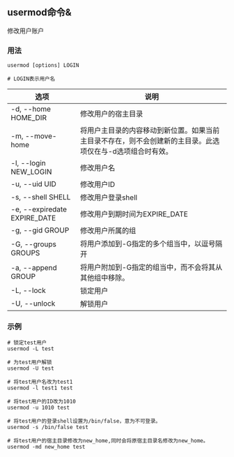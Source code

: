 ## usermod命令&
修改用户账户

### 用法
```shell
usermod [options] LOGIN

# LOGIN表示用户名
```

| 选项 | 说明 |
| ---- | --- |
| -d, --home HOME_DIR           | 修改用户的宿主目录
| -m, --move-home               | 将用户主目录的内容移动到新位置。如果当前主目录不存在，则不会创建新的主目录。此选项仅在与-d选项组合时有效。
| -l, --login NEW_LOGIN         | 修改用户名
| -u, --uid UID                 | 修改用户ID
| -s, --shell SHELL             | 修改用户登录shell
| -e, --expiredate EXPIRE_DATE  | 修改用户到期时间为EXPIRE_DATE
| -g, --gid GROUP               | 修改用户所属的组
| -G, --groups GROUPS           | 将用户添加到-G指定的多个组当中，以逗号隔开
| -a, --append GROUP            | 将用户附加到-G指定的组当中，而不会将其从其他组中移除。
| -L, --lock                    | 锁定用户
| -U, --unlock                  | 解锁用户

### 示例

```shell
# 锁定test用户
usermod -L test

# 为test用户解锁
usermod -U test

# 将test用户名改为test1
usermod -l test1 test

# 将test用户的ID改为1010
usermod -u 1010 test

# 将test用户的登录shell设置为/bin/false，意为不可登录。
usermod -s /bin/false test

# 将test用户的宿主目录修改为new_home,同时会将原宿主目录名修改为new_home。
usermod -md new_home test
```

